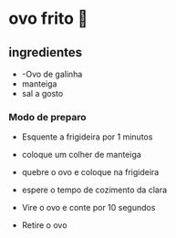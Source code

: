 # ovo frito :egg:

## ingredientes

- -Ovo de galinha
- manteiga
- sal a gosto 

### Modo de preparo

- Esquente a frigideira por 1 minutos

- coloque um colher de manteiga

- quebre o ovo e coloque na frigideira

- espere o tempo de cozimento da clara

- Vire o ovo e conte por 10 segundos

- Retire o ovo

  



